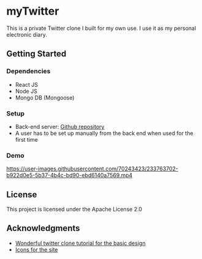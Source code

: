 # myTwitter
This is a private Twitter clone I built for my own use. I use it as my personal electronic diary. 

## Getting Started
### Dependencies
- React JS
- Node JS
- Mongo DB (Mongoose)

### Setup
- Back-end server: <a href='https://github.com/zixic83/my-twitter-back-end'>Github repository</a>
- A user has to be set up manually from the back end when used for the first time

### Demo
https://user-images.githubusercontent.com/70243423/233763702-b922d0e5-5b37-4b4c-bd90-ebd6140a7569.mp4

## License
This project is licensed under the Apache License 2.0

## Acknowledgments
- [Wonderful twitter clone tutorial for the basic design](https://www.youtube.com/watch?v=rJjaqSTzOxI)
- [Icons for the site](https://icon-icons.com/pack/Origami/3604)
